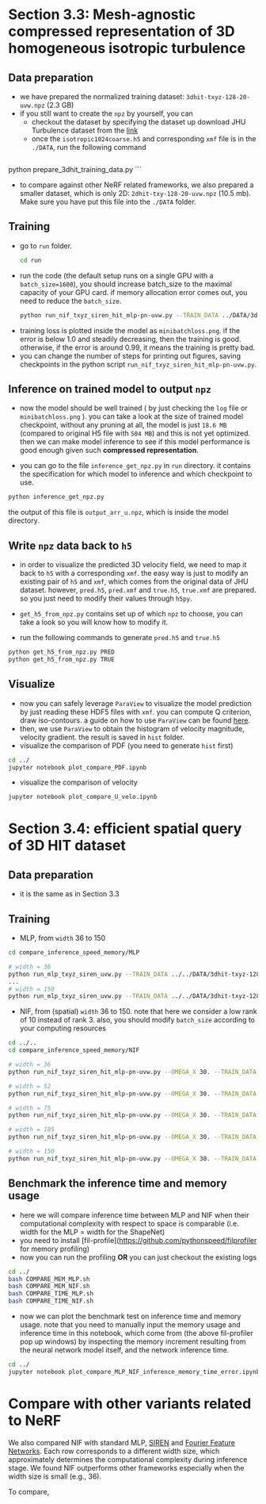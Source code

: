 # Section 3.3: Mesh-agnostic compressed representation of 3D homogeneous isotropic turbulence

## Data preparation

- we have prepared the normalized training dataset: `3dhit-txyz-128-20-uvw.npz` (2.3 GB)
- if you still want to create the `npz` by yourself, you can
	- checkout the dataset by specifying the dataset up download JHU Turbulence dataset from the [link](http://turbulence.pha.jhu.edu/)
	- once the `isotropic1024coarse.h5` and corresponding `xmf` file is in the `./DATA`, run the following command 
	```bash
python prepare_3dhit_training_data.py
	```

- to compare against other NeRF related frameworks, we also prepared a smaller dataset, which is only 2D: `2dhit-txy-128-20-uvw.npz` (10.5 mb). Make sure you have put this file into the `./DATA` folder.

## Training
- go to `run` folder.
	```bash
	cd run
	```
- run the code (the default setup runs on a single GPU with a `batch_size=1600`), you should increase batch_size to the maximal capacity of your GPU card. if memory allocation error comes out, you need to reduce the `batch_size`.
	```bash
	python run_nif_txyz_siren_hit_mlp-pn-uvw.py --TRAIN_DATA ../DATA/3dhit-txyz-128-20-uvw.npz --NUM_HIDDEN_SPACE 200 --LAYER_HIDDEN_SPACE 4 --OMEGA_X 30.0 --NUM_HIDDEN_TIM 50 --LAYER_HIDDEN_TIME 1 --RANK_PARA 3 --NUM_SNAP 20 --BATCH_SIZE 1600 
	```
- training loss is plotted inside the model as `minibatchloss.png`. if the error is below 1.0 and steadily decreasing, then the training is good. otherwise, if the error is around 0.99, it means the training is pretty bad. 
- you can change the number of steps for printing out figures, saving checkpoints in the python script `run_nif_txyz_siren_hit_mlp-pn-uvw.py`.

## Inference on trained model to output `npz`
- now the model should be well trained ( by just checking the `log` file or `minibatchloss.png` ). you can take a look at the size of trained model checkpoint, without any pruning at all, the model is just `18.6 MB`  (compared to original H5 file with `504 MB`) and this is not yet optimized. then we can make model inference to see if this model performance is good enough given such **compressed representation**.

- you can go to the file `inference_get_npz.py` in `run` directory. it contains the specification for which model to inference and which checkpoint to use. 
```bash
python inference_get_npz.py
```
the output of this file is `output_arr_u.npz`, which is inside the model directory. 

## Write `npz` data back to `h5`

- in order to visualize the predicted 3D velocity field, we need to map it back to `h5` with a corresponding `xmf`. the easy way is just to modify an existing pair of `h5` and `xmf`, which comes from the original data of JHU dataset. however, `pred.h5`, `pred.xmf` and `true.h5`, `true.xmf` are prepared. so you just need to modify their values through `h5py`.

- `get_h5_from_npz.py` contains set up of which `npz` to choose, you can take a look so you will know how to modify it.
- run the following commands to generate `pred.h5` and `true.h5`
```bash
python get_h5_from_npz.py PRED
python get_h5_from_npz.py TRUE
```

## Visualize
- now you can safely leverage `ParaView` to visualize the model prediction by just reading these HDF5 files with `xmf`. you can compute Q criterion, draw iso-contours. a guide on how to use `ParaView` can be found [here](https://www.xsede.org/documents/234989/378230/VIS_PView_0212.pdf).
- then, we use `ParaView` to obtain the histogram of velocity magnitude, velocity gradient. the result is saved in `hist` folder.
- visualize the comparison of PDF (you need to generate `hist` first)
```bash
cd ../
jupyter notebook plot_compare_PDF.ipynb
```
- visualize the comparison of velocity 
```bash
jupyter notebook plot_compare_U_velo.ipynb
```

# Section 3.4: efficient spatial query of 3D HIT dataset
## Data preparation
- it is the same as in Section 3.3

## Training
- MLP, from `width` 36 to 150
```bash
cd compare_inference_speed_memory/MLP

# width = 36
python run_mlp_txyz_siren_uvw.py --TRAIN_DATA ../../DATA/3dhit-txyz-128-20-uvw.npz --NUM_HIDDEN_SPACE 36 --LAYER_HIDDEN_SPACE 4 --OMEGA_X 30 --NUM_HIDDEN_TIME 10 --LAYER_HIDDEN_TIME 5 --RANK_PARA 5 --NUM_SNAP 20 --BATCH_SIZE 80000
...
# width = 150
python run_mlp_txyz_siren_uvw.py --TRAIN_DATA ../../DATA/3dhit-txyz-128-20-uvw.npz --NUM_HIDDEN_SPACE 150 --LAYER_HIDDEN_SPACE 4 --OMEGA_X 30 --NUM_HIDDEN_TIME 10 --LAYER_HIDDEN_TIME 5 --RANK_PARA 5 --NUM_SNAP 20 --BATCH_SIZE 80000
```
- NIF, from (spatial) `width` 36 to 150. note that here we consider a low rank of 10 instead of rank 3. also, you should modify `batch_size` according to your computing resources
```bash
cd ../..
cd compare_inference_speed_memory/NIF

# width = 36
python run_nif_txyz_siren_hit_mlp-pn-uvw.py --OMEGA_X 30. --TRAIN_DATA ../../DATA/3dhit-txyz-128-20-uvw.npz --NUM_HIDDEN_SPACE 36 --LAYER_HIDDEN_SPACE 4 --NUM_HIDDEN_TIME 50 --LAYER_HIDDEN_TIME 2 --BATCH_SIZE 10000 --RANK_PARA 10 --NUM_SNAP 20

# width = 52
python run_nif_txyz_siren_hit_mlp-pn-uvw.py --OMEGA_X 30. --TRAIN_DATA ../../DATA/3dhit-txyz-128-20-uvw.npz --NUM_HIDDEN_SPACE 52 --LAYER_HIDDEN_SPACE 4 --NUM_HIDDEN_TIME 50 --LAYER_HIDDEN_TIME 2 --BATCH_SIZE 5000 --RANK_PARA 10 --NUM_SNAP 20

# width = 75
python run_nif_txyz_siren_hit_mlp-pn-uvw.py --OMEGA_X 30. --TRAIN_DATA ../../DATA/3dhit-txyz-128-20-uvw.npz --NUM_HIDDEN_SPACE 75 --LAYER_HIDDEN_SPACE 4 --NUM_HIDDEN_TIME 50 --LAYER_HIDDEN_TIME 2 --BATCH_SIZE 10000 --RANK_PARA 10 --NUM_SNAP 20

# width = 105
python run_nif_txyz_siren_hit_mlp-pn-uvw.py --OMEGA_X 30. --TRAIN_DATA ../../DATA/3dhit-txyz-128-20-uvw.npz --NUM_HIDDEN_SPACE 105 --LAYER_HIDDEN_SPACE 4 --NUM_HIDDEN_TIME 50 --LAYER_HIDDEN_TIME 2 --BATCH_SIZE 1800 --RANK_PARA 10 --NUM_SNAP 20

# width = 150
python run_nif_txyz_siren_hit_mlp-pn-uvw.py --OMEGA_X 30. --TRAIN_DATA ../../DATA/3dhit-txyz-128-20-uvw.npz --NUM_HIDDEN_SPACE 150 --LAYER_HIDDEN_SPACE 4 --NUM_HIDDEN_TIME 50 --LAYER_HIDDEN_TIME 2 --BATCH_SIZE 700 --RANK_PARA 10 --NUM_SNAP 20
```

## Benchmark the inference time and memory usage

- here we will compare inference time between MLP and NIF when their computational complexity with respect to space is comparable (i.e. width for the MLP = width for the ShapeNet)
- you need to install [fil-profile](https://github.com/pythonspeed/filprofiler for memory profiling)
- now you can run the profiling **OR** you can just checkout the existing logs
```bash
cd ../
bash COMPARE_MEM_MLP.sh
bash COMPARE_MEM_NIF.sh
bash COMPARE_TIME_MLP.sh
bash COMPARE_TIME_NIF.sh
```
- now we can plot the benchmark test on inference time and memory usage. note that you need to manually input the memory usage and inference time in this notebook, which come from (the above fil-profiler pop up windows) by inspecting the memory increment resulting from the neural network model itself, and the network inference time.
```bash
cd ../
jupyter notebook plot_compare_MLP_NIF_inference_memory_time_error.ipynb
```

# Compare with other variants related to NeRF

We also compared NIF with standard MLP, [SIREN](https://proceedings.neurips.cc/paper/2020/hash/53c04118df112c13a8c34b38343b9c10-Abstract.html) and [Fourier Feature Networks](https://proceedings.neurips.cc/paper/2020/hash/55053683268957697aa39fba6f231c68-Abstract.html). Each row corresponds to a different width size, which approximately determines the computational complexity during inference stage. We found NIF outperforms other frameworks especially when the width size is small (e.g., 36).

To compare, 